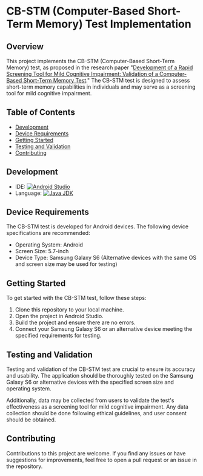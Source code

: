 # CB-STM (Computer-Based Short-Term Memory) Test Implementation

## Overview

This project implements the CB-STM (Computer-Based Short-Term Memory) test, as proposed in the research paper "[Development of a Rapid Screening Tool for Mild Cognitive Impairment: Validation of a Computer-Based Short-Term Memory Test](https://www.semanticscholar.org/paper/Development-of-a-Rapid-Screening-Tool-for-Mild-of-a-Yip-Chen/179e50de6f610f9669064fbf57832a6f9915bc20)." The CB-STM test is designed to assess short-term memory capabilities in individuals and may serve as a screening tool for mild cognitive impairment.

## Table of Contents

- [Development](#development)
- [Device Requirements](#device-requirements)
- [Getting Started](#getting-started)
- [Testing and Validation](#testing-and-validation)
- [Contributing](#contributing)

## Development

- IDE: [![Android Studio](https://img.shields.io/badge/Android%20Studio-Latest-brightgreen)](https://developer.android.com/studio)
- Language:  [![Java JDK](https://img.shields.io/badge/Java%20JDK-11-blue)](https://www.oracle.com/java/technologies/javase-jdk11-downloads.html)

## Device Requirements

The CB-STM test is developed for Android devices. The following device specifications are recommended:

- Operating System: Android
- Screen Size: 5.7-inch
- Device Type: Samsung Galaxy S6 (Alternative devices with the same OS and screen size may be used for testing)

## Getting Started

To get started with the CB-STM test, follow these steps:

1. Clone this repository to your local machine.
2. Open the project in Android Studio.
3. Build the project and ensure there are no errors.
4. Connect your Samsung Galaxy S6 or an alternative device meeting the specified requirements for testing.



## Testing and Validation

Testing and validation of the CB-STM test are crucial to ensure its accuracy and usability. The application should be thoroughly tested on the Samsung Galaxy S6 or alternative devices with the specified screen size and operating system.

Additionally, data may be collected from users to validate the test's effectiveness as a screening tool for mild cognitive impairment. Any data collection should be done following ethical guidelines, and user consent should be obtained.

## Contributing

Contributions to this project are welcome. If you find any issues or have suggestions for improvements, feel free to open a pull request or an issue in the repository.

